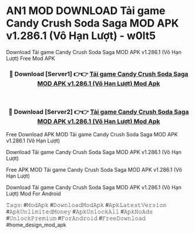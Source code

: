 # AN1 MOD DOWNLOAD Tải game Candy Crush Soda Saga MOD APK v1.286.1 (Vô Hạn Lượt) - w0lt5
Download Tải game Candy Crush Soda Saga MOD APK v1.286.1 (Vô Hạn Lượt) Free Mod APK

<div align="center">
<h3>🔴 Download [Server1] 👉👉 <a href="https://apk-comot.site?title=Tải_game_Candy_Crush_Soda_Saga_MOD_APK_v1.286.1_(Vô_Hạn_Lượt)">Tải game Candy Crush Soda Saga MOD APK v1.286.1 (Vô Hạn Lượt) Mod Apk</a></h3><br>

<h3>🔴 Download [Server2] 👉👉 <a href="https://apk-comot.site?title=Tải_game_Candy_Crush_Soda_Saga_MOD_APK_v1.286.1_(Vô_Hạn_Lượt)">Tải game Candy Crush Soda Saga MOD APK v1.286.1 (Vô Hạn Lượt) Mod Apk</a></h3>
</div>


Free Download APK MOD Tải game Candy Crush Soda Saga MOD APK v1.286.1 (Vô Hạn Lượt)

Download Tải game Candy Crush Soda Saga MOD APK v1.286.1 (Vô Hạn Lượt) 

Free APK MOD Tải game Candy Crush Soda Saga MOD APK v1.286.1 (Vô Hạn Lượt) 

Download Tải game Candy Crush Soda Saga MOD APK v1.286.1 (Vô Hạn Lượt) Mod For Android

𝚃𝚊𝚐𝚜: #𝙼𝚘𝚍𝙰𝚙𝚔 #𝙳𝚘𝚠𝚗𝚕𝚘𝚊𝚍𝙼𝚘𝚍𝙰𝚙𝚔 #𝙰𝚙𝚔𝙻𝚊𝚝𝚎𝚜𝚝𝚅𝚎𝚛𝚜𝚒𝚘𝚗 #𝙰𝚙𝚔𝚄𝚗𝚕𝚒𝚖𝚒𝚝𝚎𝚍𝙼𝚘𝚗𝚎𝚢 #𝙰𝚙𝚔𝚄𝚗𝚕𝚘𝚌𝚔𝙰𝚕𝚕 #𝙰𝚙𝚔𝙽𝚘𝙰𝚍𝚜 #𝚄𝚗𝚕𝚘𝚌𝚔𝙿𝚛𝚎𝚖𝚒𝚞𝚖 #𝙵𝚘𝚛𝙰𝚗𝚍𝚛𝚘𝚒𝚍 #𝙵𝚛𝚎𝚎𝙳𝚘𝚠𝚗𝚕𝚘𝚊𝚍 #home_design_mod_apk